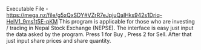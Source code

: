 
Executable File - https://mega.nz/file/g5xQxSDY#VZrR7eJpjuQalHks942s1Driq-HelV1_9ms1t5E-pKM
This program is applicable for those who are investing / trading in Nepal Stock Exchange (NEPSE).
The interface is easy just input the data asked by the program. 
Press 1 for Buy , Press 2 for Sell.
After that just input share prices and share quantity.

